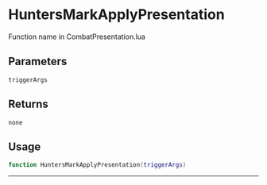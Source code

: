 # HuntersMarkApplyPresentation
Function name in CombatPresentation.lua
## Parameters
`triggerArgs`
## Returns
`none`
## Usage
```lua
function HuntersMarkApplyPresentation(triggerArgs)
```
---
